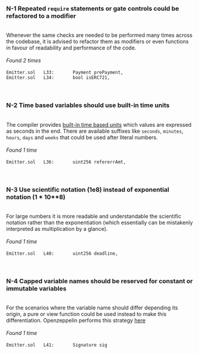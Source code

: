 <br> <h3>N-1 Repeated `require` statements or gate controls could be refactored to a modifier</h3><br>Whenever the same checks are needed to be performed many times across the codebase, it is advised to refactor them as modifiers or even functions in favour of readability and performance of the code.<br><br><em>Found 2 times</em><br><br>```Emitter.sol   L33:       Payment prePayment,``` <br>```Emitter.sol   L34:       bool isERC721,``` <br><br><br> <h3>N-2 Time based variables should use built-in time units</h3><br>The compiler provides [built-in time based units](https://docs.soliditylang.org/en/latest/units-and-global-variables.html#time-units) which values are expressed as seconds in the end. There are available suffixes like `seconds`, `minutes`, `hours`, `days` and `weeks` that could be used after literal numbers.<br><br><em>Found 1 time</em><br><br>```Emitter.sol   L36:       uint256 refererrAmt,``` <br><br><br> <h3>N-3 Use scientific notation (1e8) instead of exponential notation (1 * 10**8)</h3><br>For large numbers it is more readable and understandable the scientific notation rather than the exponentiation (which essentially can be mistakenly interpreted as multiplication by a glance).<br><br><em>Found 1 time</em><br><br>```Emitter.sol   L40:       uint256 deadline,``` <br><br><br> <h3>N-4 Capped variable names should be reserved for constant or immutable variables</h3><br>For the scenarios where the variable name should differ depending its origin, a pure or view function could be used instead to make this differentiation. Openzeppelin performs this strategy [here](https://github.com/OpenZeppelin/openzeppelin-contracts/blob/76eee35971c2541585e05cbf258510dda7b2fbc6/contracts/token/ERC20/extensions/draft-IERC20Permit.sol#L59)<br><br><em>Found 1 time</em><br><br>```Emitter.sol   L41:       Signature sig``` <br><br>